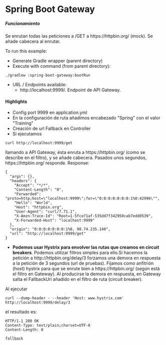 
# Spring Boot Gateway

##### Funcionamiento

Se enrutan todas las peticiones a /GET a https<nolink>://httpbin.org/ (mock). Se añade cabecera al enrutar.

To run this example:
+ Generate Gradle wrapper (parent directory)
+ Execute with command (from parent directory):

```
./gradlew :spring-boot-gateway:bootRun
```

+ URL / Endpoints available:
    - http<nolink>://localhost:9999/. Endpoint de API Gateway.
  
#### Highlights

+ Config port 9999 en application.yml
+ En la configuración de ruta añadimos encabezado "Spring" con el valor "Training"
+ Creación de url Fallback en Controller
+ Si ejecutamos 
```
curl http://localhost:9999/get
```
llamando a API Gateway, ésta enruta a https<nolink>://httpbin.org/ (como se describe en el filtro), y se añade cabecera. 
Pasados unos segundos, https<nolink>://httpbin.org/ responde. Response:
```
{
  "args": {}, 
  "headers": {
    "Accept": "*/*", 
    "Content-Length": "0", 
    "Forwarded": "proto=http;host=\"localhost:9999\";for=\"0:0:0:0:0:0:0:1%0:42996\"", 
    "Hello": "World", 
    "Host": "httpbin.org", 
    "User-Agent": "curl/7.71.1", 
    "X-Amzn-Trace-Id": "Root=1-5fce71af-535dd7f342950cab7edd0539", 
    "X-Forwarded-Host": "localhost:9999"
  }, 
  "origin": "0:0:0:0:0:0:0:1%0, 90.74.235.140", 
  "url": "http://localhost:9999/get"
}
```
+ <b>Podemos usar Hystrix para envolver las rutas que creamos en circuit breakers</b>. Podemos utilizar filtros simples para 
ello.Si hacemos la petición a http:<nolink>//httpbin.org/delay/3 forzamos una demora en respuesta a la petición de 3 segundos (url 
de pruebas). Fijamos como anfitrión (host) hystrix para que se enrute bien a https<nolink>://httpbin.org/ (según está
el filtro en Gateway). Al producirse la demora en respuesta, en Gateway salta el FallbackUri añadido en el filtro de 
ruta (circuit breaker). 


Al ejecutar
```
curl --dump-header - --header 'Host: www.hystrix.com' http://localhost:9999/delay/3
```
el resultado es:
```
HTTP/1.1 200 OK
Content-Type: text/plain;charset=UTF-8
Content-Length: 8

fallback
```



